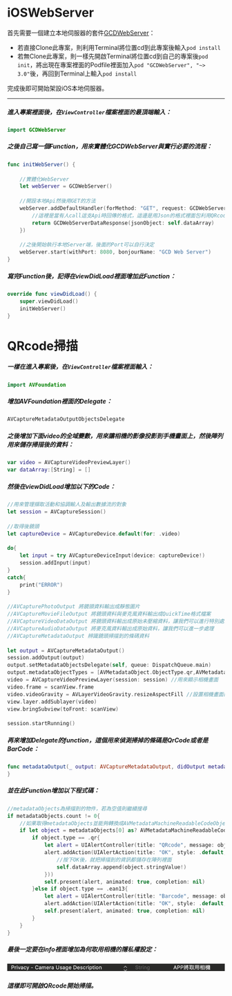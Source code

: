 # iOSWebServer

首先需要一個建立本地伺服器的套件[GCDWebServer](https://github.com/swisspol/GCDWebServer)：  
* 若直接Clone此專案，則利用Terminal將位置cd到此專案後輸入`pod install`  
* 若無Clone此專案，則一樣先開啟Terminal將位置cd到自己的專案後`pod init`，將出現在專案裡面的Podfile裡面加入`pod "GCDWebServer", "~> 3.0"`後，再回到Terminal上輸入`pod install`  

完成後即可開始架設iOS本地伺服器。
****

##### 進入專案裡面後，在`ViewController`檔案裡面的最頂端輸入：

```swift 
import GCDWebServer
```

##### 之後自己寫一個Function，用來實體化GCDWebServer與實行必要的流程：

```swift
func initWebServer() {

    //實體化WebServer
    let webServer = GCDWebServer()
    
    //開設本地Api然後用GET的方法
    webServer.addDefaultHandler(forMethod: "GET", request: GCDWebServerRequest.self, processBlock: {request in
        //這裡是當有人call這支Api時回傳的格式，這邊是用Json的格式裡面包利用QRcode掃描到的訊息
        return GCDWebServerDataResponse(jsonObject: self.dataArray) 
    })
    
    //之後開始執行本地Server端，後面的Port可以自行決定
    webServer.start(withPort: 8080, bonjourName: "GCD Web Server")
}
```

##### 寫完Function後，記得在viewDidLoad裡面增加此Function：

```swift
override func viewDidLoad() {
    super.viewDidLoad()
    initWebServer()
}
```

# QRcode掃描

##### 一樣在進入專案後，在`ViewController`檔案裡面輸入：

```swift
import AVFoundation
```

##### 增加AVFoundation裡面的Delegate：

```swift
AVCaptureMetadataOutputObjectsDelegate
```

##### 之後增加下面video的全域變數，用來讓相機的影像投影到手機畫面上，然後陣列用來儲存掃描後的資料：

```swift
var video = AVCaptureVideoPreviewLayer()
var dataArray:[String] = []
```

##### 然後在viewDidLoad增加以下的Code：

```swift
//用來管理擷取活動和協調輸人及輸出數據流的對象
let session = AVCaptureSession()

//取得後鏡頭
let captureDevice = AVCaptureDevice.default(for: .video)

do{
    let input = try AVCaptureDeviceInput(device: captureDevice!)
    session.addInput(input)
}
catch{
    print("ERROR")
}

//AVCapturePhotoOutput 將鏡頭資料輸出成靜態圖片
//AVCaptureMovieFileOutput 將鏡頭資料與麥克風資料輸出成QuickTime格式檔案
//AVCaptureVideoDataOutput 將鏡頭資料輸出成原始未壓縮資料，讓我們可以進行特別處理，例如加上特效
//AVCaptureAudioDataOutput 將麥克風資料輸出成原始資料，讓我們可以進一步處理
//AVCaptureMetadataOutput 辨識鏡頭掃描到的條碼資料

let output = AVCaptureMetadataOutput()
session.addOutput(output)
output.setMetadataObjectsDelegate(self, queue: DispatchQueue.main)
output.metadataObjectTypes = [AVMetadataObject.ObjectType.qr,AVMetadataObject.ObjectType.ean13]
video = AVCaptureVideoPreviewLayer(session: session) //用來顯示相機畫面
video.frame = scanView.frame
video.videoGravity = AVLayerVideoGravity.resizeAspectFill //設置相機畫面的顯示方式
view.layer.addSublayer(video)
view.bringSubview(toFront: scanView)

session.startRunning()
```

##### 再來增加Delegate的function，這個用來偵測掃掉的條碼是QrCode或者是BarCode：

```swift
func metadataOutput(_ output: AVCaptureMetadataOutput, didOutput metadataObjects: [AVMetadataObject], from connection: AVCaptureConnection) {
}
```

##### 並在此Function增加以下程式碼：

```swift 
//metadataObjects為掃描到的物件，若為空值則繼續搜尋
if metadataObjects.count != 0{
    //如果取得metadataObjects並能夠轉換成AVMetadataMachineReadableCodeObject(條碼訊息)，則進去判斷是否為QRcode或是Barcode
    if let object = metadataObjects[0] as? AVMetadataMachineReadableCodeObject{
        if object.type == .qr{
            let alert = UIAlertController(title: "QRcode", message: object.stringValue, preferredStyle: .alert)
            alert.addAction(UIAlertAction(title: "OK", style: .default, handler: { (sender) in
                //按下OK後，就把掃描到的資訊都儲存在陣列裡面
                self.dataArray.append(object.stringValue!)
            }))
            self.present(alert, animated: true, completion: nil)
        }else if object.type == .ean13{
            let alert = UIAlertController(title: "Barcode", message: object.stringValue, preferredStyle: .alert)
            alert.addAction(UIAlertAction(title: "OK", style: .default, handler: nil))
            self.present(alert, animated: true, completion: nil)
        }
    }
}
```

##### 最後一定要在info裡面增加為何取用相機的隱私權設定：

![](https://github.com/Yen-Chen/iOSWebServer/blob/master/info.png)

##### 這樣即可開啟QRcode開始掃描。
